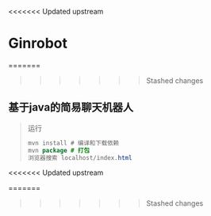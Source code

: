 <<<<<<< Updated upstream
# Ginrobot
=======
>>>>>>> Stashed changes
##                                   **基于java的简易聊天机器人**



> 运行
>
> ```java
> mvn install # 编译和下载依赖
> mvn package # 打包
> 浏览器搜索 localhost/index.html
> ```
<<<<<<< Updated upstream
>
=======
>
>>>>>>> Stashed changes
